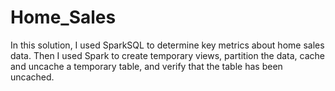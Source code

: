 # Home_Sales

In this solution, I used SparkSQL to determine key metrics about home sales data. Then I used Spark to create temporary views, partition the data, cache and uncache a temporary table, and verify that the table has been uncached.


